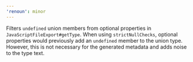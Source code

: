 ```yaml
---
'renoun': minor
---
```


Filters `undefined` union members from optional properties in `JavaScriptFileExport#getType`. When using `strictNullChecks`, optional properties would previously add an `undefined` member to the union type. However, this is not necessary for the generated metadata and adds noise to the type text.
